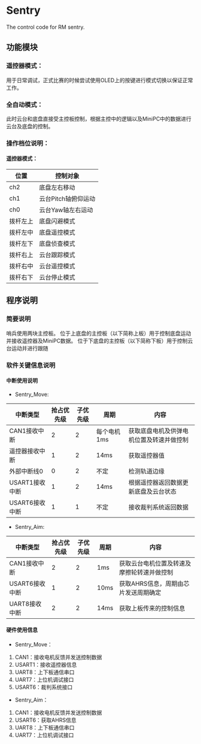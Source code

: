 # Sentry
The control code for RM sentry.

## 功能模块

### 遥控器模式：

用于日常调试，正式比赛的时候尝试使用OLED上的按键进行模式切换以保证正常工作。

### 全自动模式：

此时云台和底盘直接受主控板控制，根据主控中的逻辑以及MiniPC中的数据进行云台及底盘的控制。

### 操作档位说明：

#### 遥控器模式：

|位置            |控制对象                 |
|----------------|-------------------------|
|ch2             |底盘左右移动             |
|ch1             |云台Pitch轴俯仰运动      |
|ch0             |云台Yaw轴左右运动        |
|拨杆左上        |底盘闪避模式             |
|拨杆左中        |底盘遥控模式             |
|拨杆左下        |底盘侦查模式             |
|拨杆右上        |云台跟踪模式             |
|拨杆右中        |云台遥控模式             |
|拨杆右下        |云台停止模式             |

## 程序说明

### 简要说明

哨兵使用两块主控板。
位于上底盘的主控板（以下简称上板）用于控制底盘运动并接收遥控器及MiniPC数据。
位于下底盘的主控板（以下简称下板）用于控制云台运动并进行跟随

### 软件关键信息说明

#### 中断使用说明

- Sentry_Move:

|	中断类型	|	抢占优先级	|	子优先级	|周期	        	|内容								        |
|---------------|---------------|---------------|-------------------|-------------------------------------------|
|CAN1接收中断	|		2		|		2		|每个电机1ms		|获取底盘电机及供弹电机位置及转速并做控制	|
|遥控器接收中断	|		1		|		2		|		14ms	 	|获取遥控器值						|
|外部中断线0	|		0		|		2		|        不定       |检测轨道边缘						        |
|USART1接收中断 |		1		|		2		|		 14ms		|根据遥控器返回数据更新底盘及云台状态		|
|USART6接收中断 |       1       |       1       |不定               |接收裁判系统返回数据                       |

- Sentry_Aim:

|	中断类型	|	抢占优先级	|	子优先级	|周期	        	|内容								        |
|---------------|---------------|---------------|-------------------|-------------------------------------------|
|CAN1接收中断	|		2		|		2		|		 1ms		|获取云台电机位置及转速及摩擦轮转速并做控制 |
|USART6接收中断	|		1		|		2		|		 10ms		|获取AHRS信息，周期由芯片发送周期确定		|
|UART8接收中断  |       2       |       2       |        14ms       |获取上板传来的控制信息                     |

#### 硬件使用信息

- Sentry_Move：

1. CAN1：接收电机反馈并发送控制数据
2. USART1：接收遥控器信息
3. UART8：上下板通信串口
4. UART7：上位机调试接口
5. USART6：裁判系统接口

- Sentry_Aim：

1. CAN1：接收电机反馈并发送控制数据
2. USART6：获取AHRS信息
3. UART8：上下板通信串口
4. UART7：上位机调试接口
	


